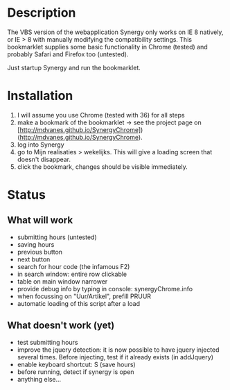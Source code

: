 # Description

The VBS version of the webapplication Synergy only works on IE 8 natively, or IE > 8 with manually modifying the compatibility settings.
This bookmarklet supplies some basic functionality in Chrome (tested) and probably Safari and Firefox too (untested).

Just startup Synergy and run the bookmarklet.


# Installation

1. I will assume you use Chrome (tested with 36) for all steps
1. make a bookmark of the bookmarklet -> see the project page on [http://mdvanes.github.io/SynergyChrome])(http://mdvanes.github.io/SynergyChrome).
1. log into Synergy
1. go to Mijn realisaties > wekelijks. This will give a loading screen that doesn't disappear.
1. click the bookmark, changes should be visible immediately.


# Status

## What will work

* submitting hours (untested)
* saving hours
* previous button
* next button
* search for hour code (the infamous F2)
* in search window: entire row clickable
* table on main window narrower
* provide debug info by typing in console: synergyChrome.info
* when focussing on "Uur/Artikel", prefill PRUUR
* automatic loading of this script after a load

## What doesn't work (yet)

* test submitting hours
* improve the jquery detection: it is now possible to have jquery injected several times. Before injecting, test if it already exists (in addJquery)
* enable keyboard shortcut: S (save hours)
* before running, detect if synergy is open
* anything else...


